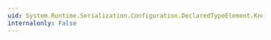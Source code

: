 ```yaml
---
uid: System.Runtime.Serialization.Configuration.DeclaredTypeElement.KnownTypes
internalonly: False
---
```

